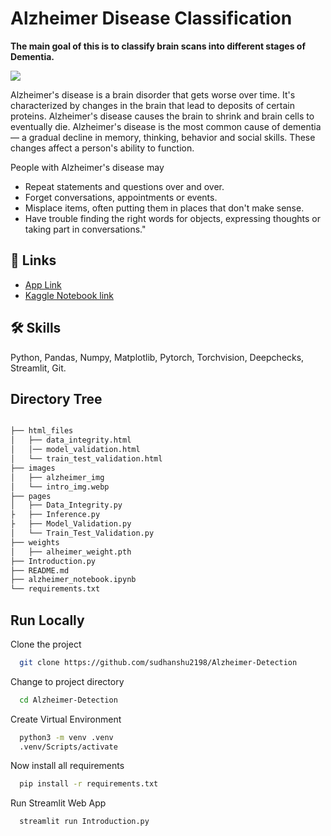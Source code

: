 
# Alzheimer Disease Classification

**The main goal of this is to classify brain scans into different stages of Dementia.**

![](https://github.com/sudhanshu2198/Alzheimer-Detection/blob/main/images/intro_img.jpeg)

Alzheimer's disease is a brain disorder that gets worse over time. It's characterized by changes in the brain that lead to deposits of certain proteins. Alzheimer's disease causes the brain to shrink and brain cells to eventually die. Alzheimer's disease is the most common cause of dementia — a gradual decline in memory, thinking, behavior and social skills. These changes affect a person's ability to function.

People with Alzheimer's disease may
- Repeat statements and questions over and over.
- Forget conversations, appointments or events.
- Misplace items, often putting them in places that don't make sense.
- Have trouble finding the right words for objects, expressing thoughts or taking part in conversations."

## 🔗 Links

 - [App Link](https://alzheimer-detection-deepchecks.streamlit.app/)
 - [Kaggle Notebook link](https://www.kaggle.com/code/sudhanshu2198/alzheimer-s-detection/notebook)


## 🛠 Skills
Python, Pandas, Numpy, Matplotlib, Pytorch, Torchvision, Deepchecks, Streamlit, Git. 

## Directory Tree
```bash

├── html_files
│   ├── data_integrity.html
│   │── model_validation.html
│   └── train_test_validation.html 
├── images
│   ├── alzheimer_img
│   └── intro_img.webp
├── pages
│   ├── Data_Integrity.py
├   ├── Inference.py
├   ├── Model_Validation.py
│   └── Train_Test_Validation.py
├── weights
│   ├── alheimer_weight.pth 
├── Introduction.py
├── README.md
├── alzheimer_notebook.ipynb
└── requirements.txt
```

## Run Locally

Clone the project

```bash
  git clone https://github.com/sudhanshu2198/Alzheimer-Detection
```

Change to project directory

```bash
  cd Alzheimer-Detection
```

Create Virtual Environment

```bash
  python3 -m venv .venv
  .venv/Scripts/activate
```


Now install all requirements

```bash
  pip install -r requirements.txt
```

Run Streamlit Web App
```bash
  streamlit run Introduction.py
```

